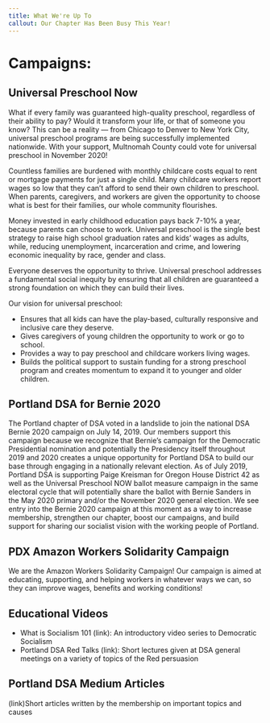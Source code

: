 ```yaml
---
title: What We're Up To
callout: Our Chapter Has Been Busy This Year!
---
```

# Campaigns:
## Universal Preschool Now
What if every family was guaranteed high-quality preschool, regardless of their ability to pay? Would it transform your life, or that of someone you know? This can be a reality — from Chicago to Denver to New York City, universal preschool programs are being successfully implemented nationwide. With your support, Multnomah County could vote for universal preschool in November 2020!

Countless families are burdened with monthly childcare costs equal to rent or mortgage payments for just a single child. Many childcare workers report wages so low that they can’t afford to send their own children to preschool. When parents, caregivers, and workers are given the opportunity to choose what is best for their families, our whole community flourishes.

Money invested in early childhood education pays back 7-10% a year, because parents can choose to work. Universal preschool is the single best strategy to raise high school graduation rates and kids’ wages as adults, while, reducing unemployment, incarceration and crime, and lowering economic inequality by race, gender and class.

Everyone deserves the opportunity to thrive. Universal preschool addresses a fundamental social inequity by ensuring that all children are guaranteed a strong foundation on which they can build their lives.

Our vision for universal preschool:
* Ensures that all kids can have the play-based, culturally responsive and inclusive care they deserve.
* Gives caregivers of young children the opportunity to work or go to school.
* Provides a way to pay preschool and childcare workers living wages.
* Builds the political support to sustain funding for a strong preschool program and creates momentum to expand it to younger and older children.

## Portland DSA for Bernie 2020
The Portland chapter of DSA voted in a landslide to join the national DSA Bernie 2020 campaign on July 14, 2019. Our members support this campaign because we recognize that Bernie’s campaign for the Democratic Presidential nomination and potentially the Presidency itself throughout 2019 and 2020 creates a unique opportunity for Portland DSA to build our base through engaging in a nationally relevant election. As of July 2019, Portland DSA is supporting Paige Kreisman for Oregon House District 42 as well as the Universal Preschool NOW ballot measure campaign in the same electoral cycle that will potentially share the ballot with Bernie Sanders in the May 2020 primary and/or the November 2020 general election. We see entry into the Bernie 2020 campaign at this moment as a way to increase membership, strengthen our chapter, boost our campaigns, and build support for sharing our socialist vision with the working people of Portland.

## PDX Amazon Workers Solidarity Campaign
We are the Amazon Workers Solidarity Campaign!
Our campaign is aimed at educating, supporting, and helping workers in whatever ways we can, so they can improve wages, benefits and working conditions!
## Educational Videos
* What is Socialism 101 (link): An introductory video series to Democratic Socialism
* Portland DSA Red Talks (link): Short lectures given at DSA general meetings on a variety of topics of the Red persuasion

## Portland DSA Medium Articles
(link)Short articles written by the membership on important topics and causes
